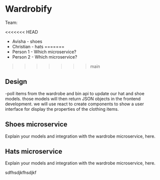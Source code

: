 # Wardrobify

Team:

<<<<<<< HEAD
- Avisha - shoes
- Christian - hats
=======
- Person 1 - Which microservice?
- Person 2 - Which microservice?
>>>>>>> main

## Design

-poll items from the wardrobe and bin api to update our hat and shoe models. those models will then return JSON objects in the frontend development. we will use react to create components to show a user interface for display the properties of the clothing items.

## Shoes microservice

Explain your models and integration with the wardrobe
microservice, here.

## Hats microservice

Explain your models and integration with the wardrobe
microservice, here.

sdfhsdjkfhsdjkf
